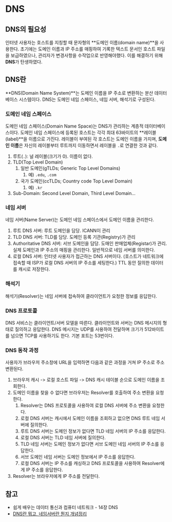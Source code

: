 # DNS

## DNS의 필요성

인터넷 사용자는 호스트를 지칭할 때 문자형의 **도메인 이름(domain name)**을 사용한다. 초기에는 도메인 이름과 IP 주소를 매핑하여 기록한 텍스트 문서인 호스트 파일을 보급하였으나, 관리자가 변경사항을 수작업으로 반영해야했다. 이를 해결하기 위해 **DNS**가 탄생하였다.



## DNS란

**DNS(Domain Name System)**는 도메인 이름을 IP 주소로 변환하는 분산 데이터베이스 시스템이다. DNS는 도메인 네임 스페이스, 네임 서버, 해석기로 구성된다.

### 도메인 네임 스페이스

도메인 네임 스페이스(Domain Name Space)는 DNS가 관리하는 계층적 데이터베이스이다. 도메인 네임 스페이스에 등록된 호스트는 각각 최대 63바이트의 **레이블(label)**을 이름으로 가진다. 레이블이 부여된 각 호스트는 도메인 이름을 가지며, **도메인 이름**은 자신의 레이블부터 루트까지 이동하면서 레이블을 `.`로 연결한 것과 같다. 

1. 루트(`.`): 널 레이블(크기가 0). 이름이 없다.
2. TLD(Top Level Domain)
   1. 일반 도메인(gTLDs; Generic Top Level Domains)
      1. 예) `.edu`, `.com`
   2. 국가 도메인(ccTLDs; Country code Top Level Domain)
      1. 예) `.kr`
3. Sub-Domain: Second Level Domain, Third Level Domain...

### 네임 서버

네임 서버(Name Server)는 도메인 네임 스페이스에서 도메인 이름을 관리한다.

1. 루트 DNS 서버: 루트 도메인을 담당. ICANN이 관리
2. TLD DNS 서버: TLD를 담당. 도메인 등록 기관(Registry)가 관리
3. Authoritative DNS 서버: 서브 도메인을 담당. 도매인 판매업체(Registar)가 관리. 실제 도메인과 IP 주소의 매핑을 관리한다. 일반적으로 네임 서버를 의미한다.
4. 로컬 DNS 서버: 인터넷 사용자가 접근하는 DNS 서버이다. (호스트가 네트워크에 접속할 때 ISP가 로컬 DNS 서버의 IP 주소를 세팅한다.) TTL 동안 질의한 데이터를 캐시로 저장한다.

### 해석기

해석기(Resolver)는 네임 서버에 접속하여 클라이언트가 요청한 정보를 응답한다.

### DNS 프로토콜

DNS 서비스는 클라이언트/서버 모델을 따른다. 클라이언트와 서버는 DNS 메시지의 형태로 질의하고 응답한다. DNS 메시지는 UDP를 사용하여 전달하며 크기가 512바이트를 넘으면 TCP를 사용하기도 한다. 기본 포트는 53번이다.

### DNS 동작 과정

사용자가 브라우저 주소창에 URL을 입력하면 다음과 같은 과정을 거쳐 IP 주소로 주소 변환된다.

1. 브라우저 캐시 -> 로컬 호스트 파일 -> DNS 캐시 테이블 순으로 도메인 이름을 조회한다.
2. 도메인 이름을 찾을 수 없다면 브라우저는 Resolver를 호출하여 주소 변환을 요청한다.
   1. Resolver는 DNS 프로토콜을 사용하여 로컬 DNS 서버에 주소 변환을 요청한다.
   2. 로컬 DNS 서버는 캐시에서 도메인 이름을 조회하고 없으면 DNS 루트 네임 서버에 질의한다.
   3. 루트 DNS 서버는 도메인 정보가 없다면 TLD 네임 서버의 IP 주소를 응답한다.
   4. 로컬 DNS 서버는 TLD 네임 서버에 질의한다.
   5. TLD 네임 서버는 도메인 정보가 없다면 서브 도메인 네임 서버의 IP 주소를 응답한다.
   6. 서브 도메인 네임 서버는 도메인 정보에서 IP 주소를 응답한다.
   7. 로컬 DNS 서버는 IP 주소를 캐싱하고 DNS 프로토콜을 사용하여 Resolver에게 IP 주소를 응답한다.
3. Resolver는 브라우저에게 IP 주소를 전달한다.



## 참고

- 쉽게 배우는 데이터 통신과 컴퓨터 네트워크 - 14장 DNS
- [DNS란 뭐고, 네임서버란 뭔지 개념정리](https://gentlysallim.com/dns%EB%9E%80-%EB%AD%90%EA%B3%A0-%EB%84%A4%EC%9E%84%EC%84%9C%EB%B2%84%EB%9E%80-%EB%AD%94%EC%A7%80-%EA%B0%9C%EB%85%90%EC%A0%95%EB%A6%AC/)

